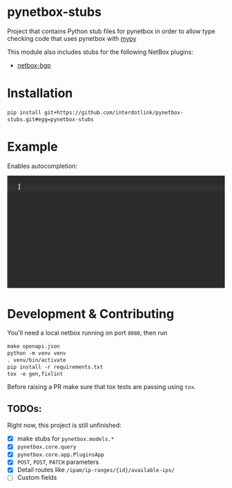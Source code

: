 # pynetbox-stubs

Project that contains Python stub files for pynetbox in order to allow type checking 
code that uses pynetbox with [mypy](http://mypy-lang.org/)

This module also includes stubs for the following NetBox plugins:

* [netbox-bgp](https://github.com/k01ek/netbox-bgp)

# Installation

```shell
pip install git+https://github.com/interdotlink/pynetbox-stubs.git#egg=pynetbox-stubs
```

# Example

Enables autocompletion: 

![](pynetbox-stubs.gif)

# Development & Contributing

You'll need a local netbox running on port `8080`, then run

```shell
make openapi.json
python -m venv venv
. venv/bin/activate 
pip install -r requirements.txt
tox -e gen,fixlint
```

Before raising a PR make sure that tox tests are passing using `tox`.

## TODOs:

Right now, this project is still unfinished:

* [x] make stubs for `pynetbox.models.*`
* [x] `pynetbox.core.query`
* [X] `pynetbox.core.app.PluginsApp`
* [x] `POST`, `POST`, `PATCH` parameters
* [x] Detail routes like `/ipam/ip-ranges/{id}/available-ips/`
* [ ] Custom fields